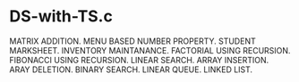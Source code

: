 # DS-with-TS.c
MATRIX ADDITION.
MENU BASED NUMBER PROPERTY.
STUDENT MARKSHEET.
INVENTORY MAINTANANCE.
FACTORIAL USING RECURSION.
FIBONACCI USING RECURSION.
LINEAR SEARCH.
ARRAY INSERTION.
ARAY DELETION.
BINARY SEARCH.
LINEAR QUEUE.
LINKED LIST.
